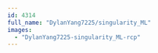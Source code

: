 ```yaml
---
id: 4314
full_name: "DylanYang7225/singularity_ML"
images: 
  - "DylanYang7225-singularity_ML-rcp"
---
```

